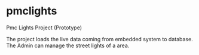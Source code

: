 # pmclights
Pmc Lights  Project (Prototype)

The project loads the live data coming from embedded system to database.
The Admin can manage the street lights of a area.
